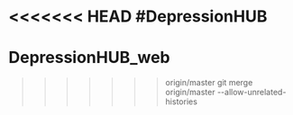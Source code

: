 <<<<<<< HEAD
#DepressionHUB
=======
# DepressionHUB_web
>>>>>>> origin/master
git merge origin/master --allow-unrelated-histories
